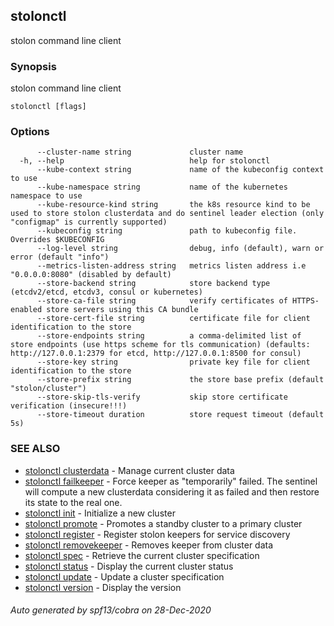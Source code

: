 ## stolonctl

stolon command line client

### Synopsis

stolon command line client

```
stolonctl [flags]
```

### Options

```
      --cluster-name string             cluster name
  -h, --help                            help for stolonctl
      --kube-context string             name of the kubeconfig context to use
      --kube-namespace string           name of the kubernetes namespace to use
      --kube-resource-kind string       the k8s resource kind to be used to store stolon clusterdata and do sentinel leader election (only "configmap" is currently supported)
      --kubeconfig string               path to kubeconfig file. Overrides $KUBECONFIG
      --log-level string                debug, info (default), warn or error (default "info")
      --metrics-listen-address string   metrics listen address i.e "0.0.0.0:8080" (disabled by default)
      --store-backend string            store backend type (etcdv2/etcd, etcdv3, consul or kubernetes)
      --store-ca-file string            verify certificates of HTTPS-enabled store servers using this CA bundle
      --store-cert-file string          certificate file for client identification to the store
      --store-endpoints string          a comma-delimited list of store endpoints (use https scheme for tls communication) (defaults: http://127.0.0.1:2379 for etcd, http://127.0.0.1:8500 for consul)
      --store-key string                private key file for client identification to the store
      --store-prefix string             the store base prefix (default "stolon/cluster")
      --store-skip-tls-verify           skip store certificate verification (insecure!!!)
      --store-timeout duration          store request timeout (default 5s)
```

### SEE ALSO

* [stolonctl clusterdata](stolonctl_clusterdata.md)	 - Manage current cluster data
* [stolonctl failkeeper](stolonctl_failkeeper.md)	 - Force keeper as "temporarily" failed. The sentinel will compute a new clusterdata considering it as failed and then restore its state to the real one.
* [stolonctl init](stolonctl_init.md)	 - Initialize a new cluster
* [stolonctl promote](stolonctl_promote.md)	 - Promotes a standby cluster to a primary cluster
* [stolonctl register](stolonctl_register.md)	 - Register stolon keepers for service discovery
* [stolonctl removekeeper](stolonctl_removekeeper.md)	 - Removes keeper from cluster data
* [stolonctl spec](stolonctl_spec.md)	 - Retrieve the current cluster specification
* [stolonctl status](stolonctl_status.md)	 - Display the current cluster status
* [stolonctl update](stolonctl_update.md)	 - Update a cluster specification
* [stolonctl version](stolonctl_version.md)	 - Display the version

###### Auto generated by spf13/cobra on 28-Dec-2020
